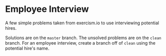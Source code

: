 # Employee Interview #

A few simple problems taken from exercism.io to use
interviewing potential hires.

Solutions are on the `master` branch. The unsolved problems
are on the `clean` branch. For an employee interview, create
a branch off of `clean` using the potential hire's name.
